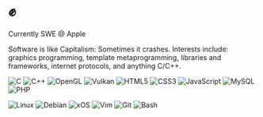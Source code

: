 # :fist:

Currently SWE @ Apple

Software is like Capitalism: Sometimes it crashes.  Interests include: graphics programming, template metaprogramming, libraries and frameworks, internet protocols, and anything C/C++.

![C](https://img.shields.io/badge/c-%2300599C.svg?style=flat-square&logo=c&logoColor=white)
![C++](https://img.shields.io/badge/c++-%2300599C.svg?style=flat-square&logo=c%2B%2B&logoColor=white)
![OpenGL](https://img.shields.io/badge/OpenGL-%23FFFFFF.svg?style=flat-square&logo=opengl)
![Vulkan](https://img.shields.io/badge/Vulkan-%23AC162C.svg?style=flat-square&logo=vulkan)
![HTML5](https://img.shields.io/badge/html-%23E34F26.svg?style=flat-square&logo=html5&logoColor=white)
![CSS3](https://img.shields.io/badge/css-%231572B6.svg?style=flat-square&logo=css3&logoColor=white)
![JavaScript](https://img.shields.io/badge/js-%23323330.svg?style=flat-square&logo=javascript&logoColor=%23F7DF1E)
![MySQL](https://img.shields.io/badge/mysql-%2300f.svg?style=flat-square&logo=mysql&logoColor=white)
![PHP](https://img.shields.io/badge/php-%23777BB4.svg?style=flat-square&logo=php&logoColor=white)

![Linux](https://img.shields.io/badge/Linux-FCC624?style=flat-square&logo=linux&logoColor=black)
![Debian](https://img.shields.io/badge/Debian-A81D33?style=flat-square&logo=debian&logoColor=white)
![xOS](https://img.shields.io/badge/iOS/macOS/watchOS-000000?style=flat-square&logo=Apple&logoColor=F0F0F0)
![Vim](https://img.shields.io/badge/VIM-%2311AB00.svg?style=flat-square&logo=vim&logoColor=white)
![Git](https://img.shields.io/badge/git-%23F05033.svg?style=flat-square&logo=git&logoColor=white)
![Bash](https://img.shields.io/badge/sh-%234EAA25.svg?style=flat-square&logo=gnometerminal&logoColor=white)

<!--
**idx0/idx0** is a ✨ _special_ ✨ repository because its `README.md` (this file) appears on your GitHub profile.

Here are some ideas to get you started:

- 🔭 I’m currently working on ...
- 🌱 I’m currently learning ...
- 👯 I’m looking to collaborate on ...
- 🤔 I’m looking for help with ...
- 💬 Ask me about ...
- 📫 How to reach me: ...
- 😄 Pronouns: ...
- ⚡ Fun fact: ...
-->
